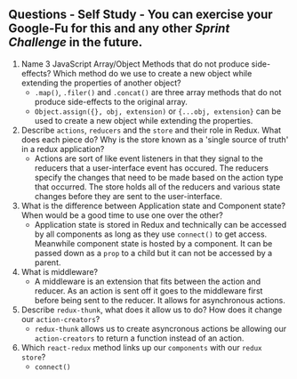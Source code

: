 ## Questions - Self Study - You can exercise your Google-Fu for this and any other _Sprint Challenge_ in the future.

1. Name 3 JavaScript Array/Object Methods that do not produce side-effects? Which method do we use to create a new object while extending the properties of another object?
    * `.map()`, `.filer()` and `.concat()` are three array methods that do not produce side-effects to the original array.
    * `Object.assign({}, obj, extension)` or `{...obj, extension}` can be used to create a new object while extending the properties.
1. Describe `actions`, `reducers` and the `store` and their role in Redux. What does each piece do? Why is the store known as a 'single source of truth' in a redux application?
    * Actions are sort of like event listeners in that they signal to the reducers that a user-interface event has occured. The reducers specify the changes that need to be made based on the action type that occurred. The store holds all of the reducers and various state changes before they are sent to the user-interface.
1. What is the difference between Application state and Component state? When would be a good time to use one over the other?
    * Application state is stored in Redux and technically can be accessed by all components as long as they use `connect()` to get access. Meanwhile component state is hosted by a component. It can be passed down as a `prop` to a child but it can not be accessed by a parent.  
1. What is middleware?
    * A middleware is an extension that fits between the action and reducer. As an action is sent off it goes to the middleware first before being sent to the reducer. It allows for asynchronous actions.
1. Describe `redux-thunk`, what does it allow us to do? How does it change our `action-creators`?
    * `redux-thunk` allows us to create asyncronous actions be allowing our `action-creators` to return a function instead of an action.
1. Which `react-redux` method links up our `components` with our `redux store`?
    * `connect()`
